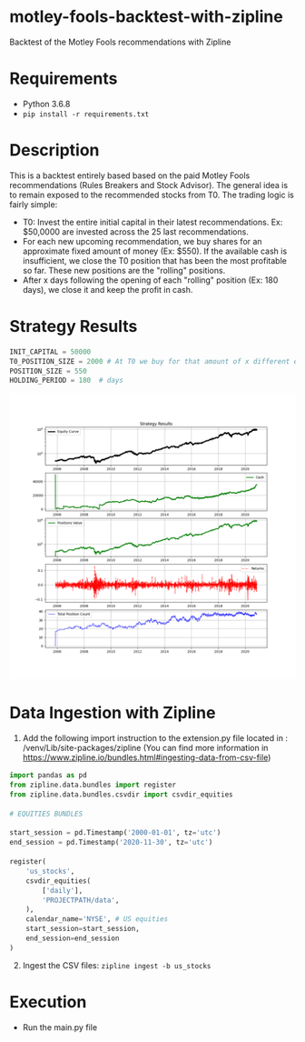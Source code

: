 # motley-fools-backtest-with-zipline
 Backtest of the Motley Fools recommendations with Zipline

# Requirements

- Python 3.6.8
- ```pip install -r requirements.txt```

# Description

This is a backtest entirely based based on the paid Motley Fools recommendations (Rules Breakers and Stock Advisor). The general idea is to remain exposed to the recommended stocks from T0. 
The trading logic is fairly simple:
* T0: Invest the entire initial capital in their latest recommendations. Ex: $50,0000 are invested across the 25 last recommendations. 
* For each new upcoming recommendation, we buy shares for an approximate fixed amount of money (Ex: $550). If the available cash is insufficient, we close the T0 position that has been the most profitable so far. These new positions are the "rolling" positions.
* After x days following the opening of each "rolling" position (Ex: 180 days), we close it and keep the profit in cash.

# Strategy Results

``` python
INIT_CAPITAL = 50000
T0_POSITION_SIZE = 2000 # At T0 we buy for that amount of x different equities
POSITION_SIZE = 550
HOLDING_PERIOD = 180  # days
```
![Results of the Motley Fools Recommendations backtest](strategy_results_2005-2020.png)

# Data Ingestion with Zipline

1. Add the following import instruction to the extension.py file located in : /venv/Lib/site-packages/zipline
   (You can find more information in https://www.zipline.io/bundles.html#ingesting-data-from-csv-file)
   
```python
import pandas as pd
from zipline.data.bundles import register
from zipline.data.bundles.csvdir import csvdir_equities

# EQUITIES BUNDLES

start_session = pd.Timestamp('2000-01-01', tz='utc')
end_session = pd.Timestamp('2020-11-30', tz='utc')

register(
    'us_stocks',
    csvdir_equities(
        ['daily'],
        'PROJECTPATH/data',
    ),
    calendar_name='NYSE', # US equities
    start_session=start_session,
    end_session=end_session
)
```
2. Ingest the CSV files: ```zipline ingest -b us_stocks```
   
# Execution

- Run the main.py file